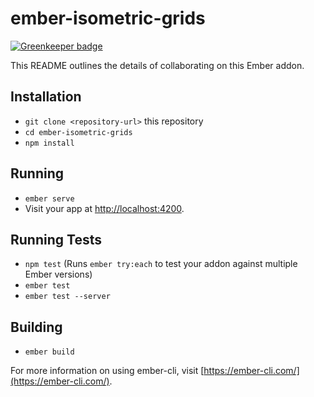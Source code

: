 # ember-isometric-grids

[![Greenkeeper badge](https://badges.greenkeeper.io/shipshapecode/ember-isometric-grids.svg)](https://greenkeeper.io/)

This README outlines the details of collaborating on this Ember addon.

## Installation

* `git clone <repository-url>` this repository
* `cd ember-isometric-grids`
* `npm install`

## Running

* `ember serve`
* Visit your app at [http://localhost:4200](http://localhost:4200).

## Running Tests

* `npm test` (Runs `ember try:each` to test your addon against multiple Ember versions)
* `ember test`
* `ember test --server`

## Building

* `ember build`

For more information on using ember-cli, visit [https://ember-cli.com/](https://ember-cli.com/).
